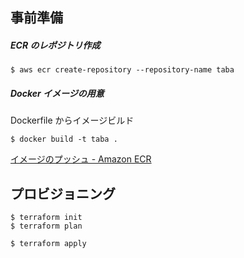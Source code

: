 ## 事前準備

##### ECR のレポジトリ作成

```
$ aws ecr create-repository --repository-name taba
```

##### Docker イメージの用意  

Dockerfile からイメージビルド
```
$ docker build -t taba .
```
[イメージのプッシュ - Amazon ECR](https://docs.aws.amazon.com/ja_jp/AmazonECR/latest/userguide/docker-push-ecr-image.html)

## プロビジョニング
```
$ terraform init
$ terraform plan

$ terraform apply
```